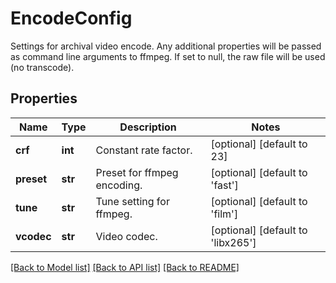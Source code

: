 # EncodeConfig

Settings for archival video encode. Any additional properties will be passed as command line arguments to ffmpeg. If set to null, the raw file will be used (no transcode).
## Properties
Name | Type | Description | Notes
------------ | ------------- | ------------- | -------------
**crf** | **int** | Constant rate factor. | [optional] [default to 23]
**preset** | **str** | Preset for ffmpeg encoding. | [optional] [default to 'fast']
**tune** | **str** | Tune setting for ffmpeg. | [optional] [default to 'film']
**vcodec** | **str** | Video codec. | [optional] [default to 'libx265']

[[Back to Model list]](../README.md#documentation-for-models) [[Back to API list]](../README.md#documentation-for-api-endpoints) [[Back to README]](../README.md)


